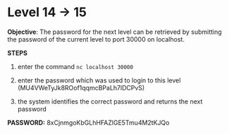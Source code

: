 # Level 14 -> 15

**Objective**: The password for the next level can be retrieved by submitting the password of the current level to port 30000 on localhost.

**STEPS**

1. enter the command ` nc localhost 30000 `

2. enter the password which was used to login to this level (MU4VWeTyJk8ROof1qqmcBPaLh7lDCPvS)

3. the system identifies the correct password and returns the next password

**PASSWORD:** 8xCjnmgoKbGLhHFAZlGE5Tmu4M2tKJQo
